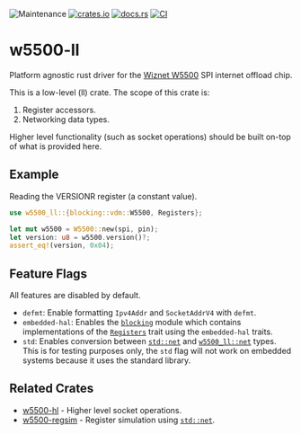 ![Maintenance](https://img.shields.io/badge/maintenance-activly--developed-brightgreen.svg)
[![crates.io](https://img.shields.io/crates/v/w5500-ll.svg)](https://crates.io/crates/w5500-ll)
[![docs.rs](https://docs.rs/w5500-ll/badge.svg)](https://docs.rs/w5500-ll/)
[![CI](https://github.com/newAM/w5500-ll-rs/workflows/CI/badge.svg)](https://github.com/newAM/w5500-ll-rs/actions)

# w5500-ll

Platform agnostic rust driver for the [Wiznet W5500] SPI internet offload
chip.

This is a low-level (ll) crate. The scope of this crate is:
1) Register accessors.
2) Networking data types.

Higher level functionality (such as socket operations) should be built
on-top of what is provided here.

## Example

Reading the VERSIONR register (a constant value).

```rust
use w5500_ll::{blocking::vdm::W5500, Registers};

let mut w5500 = W5500::new(spi, pin);
let version: u8 = w5500.version()?;
assert_eq!(version, 0x04);
```

## Feature Flags

All features are disabled by default.

* `defmt`: Enable formatting `Ipv4Addr` and `SocketAddrV4` with `defmt`.
* `embedded-hal`: Enables the [`blocking`] module which contains
  implementations of the [`Registers`] trait using the `embedded-hal` traits.
* `std`: Enables conversion between [`std::net`] and [`w5500_ll::net`] types.
  This is for testing purposes only, the `std` flag will not work on
  embedded systems because it uses the standard library.

## Related Crates

* [w5500-hl] - Higher level socket operations.
* [w5500-regsim] - Register simulation using [`std::net`].

[`std::net`]: https://doc.rust-lang.org/std/net/index.html
[w5500-hl]: https://github.com/newAM/w5500-hl-rs
[w5500-regsim]: https://github.com/newAM/w5500-regsim-rs
[Wiznet W5500]: https://www.wiznet.io/product-item/w5500/
[`blocking`]: https://docs.rs/w5500-ll/0.5.1/w5500_ll/blocking/index.html
[`Registers`]: https://docs.rs/w5500-ll/0.5.1/w5500_ll/trait.Registers.html
[`w5500_ll::net`]: https://docs.rs/w5500-ll/0.5.1/w5500_ll/net/index.html
